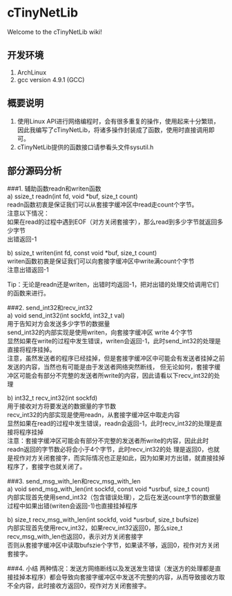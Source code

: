 # cTinyNetLib
Welcome to the cTinyNetLib wiki!

## 开发环境
1. ArchLinux
2. gcc version 4.9.1 (GCC)

## 概要说明
1. 使用Linux API进行网络编程时，会有很多重复的操作，使用起来十分繁琐，因此我编写了cTinyNetLib，将诸多操作封装成了函数，使用时直接调用即可。                    
2. cTinyNetLib提供的函数接口请参看头文件sysutil.h                 

## 部分源码分析
###1. 辅助函数readn和writen函数                
  a) ssize_t readn(int fd, void *buf, size_t count)            
     readn函数初衷是保证我们可以从套接字缓冲区中read走count个字节。              
     注意以下情况：                   
      如果在read的过程中遇到EOF（对方关闭套接字），那么read到多少字节就返回多少字节                  
      出错返回-1                    
 
  b) ssize_t writen(int fd, const void *buf, size_t count)                  
     writen函数初衷是保证我们可以向套接字缓冲区中write满count个字节                  
     注意出错返回-1                  
 
  Tip：无论是readn还是writen，出错时均返回-1，把对出错的处理交给调用它们的函数来进行。                    

###2. send_int32和recv_int32               
  a) void send_int32(int sockfd, int32_t val)                                  
     用于告知对方会发送多少字节的数据量               
     send_int32的内部实现是使用writen，向套接字缓冲区 write 4个字节               
     显然如果在write的过程中发生错误，writen会返回-1，此时send_int32的处理是直接将程序挂掉。           
     注意，虽然发送者的程序已经挂掉，但是套接字缓冲区中可能会有发送者挂掉之前发送的内容，当然也有可能是由于发送者网络突然断线，      但无论如何，套接字缓冲区可能会有部分不完整的发送者所write的内容，因此请看以下recv_int32的处理                      
 
  b) int32_t recv_int32(int sockfd)                       
     用于接收对方将要发送的数据量的字节数                                   
     recv_int32的内部实现是使用readn，从套接字缓冲区中取走内容                       
     显然如果在read的过程中发生错误，readn会返回-1，此时recv_int32的处理是直接将程序挂掉                              
     注意：套接字缓冲区可能会有部分不完整的发送者所write的内容，因此此时readn返回的字节数必将会小于4个字节，此时recv_int32的处      理是返回0，也就是视作对方关闭套接字，而实际情况也正是如此，因为如果对方出错，就直接挂掉程序了，套接字也就关闭了。    
     
###3. send_msg_with_len和recv_msg_with_len    
  a) void send_msg_with_len(int sockfd, const void *usrbuf, size_t count)    
     内部实现首先使用send_int32（包含错误处理），之后在发送count字节的数据量过程中如果出错(writen会返回-1)也直接挂掉程序    
  
  b) size_t recv_msg_with_len(int sockfd, void *usrbuf, size_t bufsize)       
     内部实现首先使用recv_int32，如果recv_int32返回0，那么size_t recv_msg_with_len也返回0，表示对方关闭套接字      
     否则从套接字缓冲区中读取bufszie个字节，如果读不够，返回0，视作对方关闭套接字。    

###4. 小结
  两种情况：发送方网络断线以及发送发生错误（发送方的处理都是直接挂掉本程序）都会导致向套接字缓冲区中发送不完整的内容，从而导致接收方取不全内容，此时接收方返回0，视作对方关闭套接字。
     
